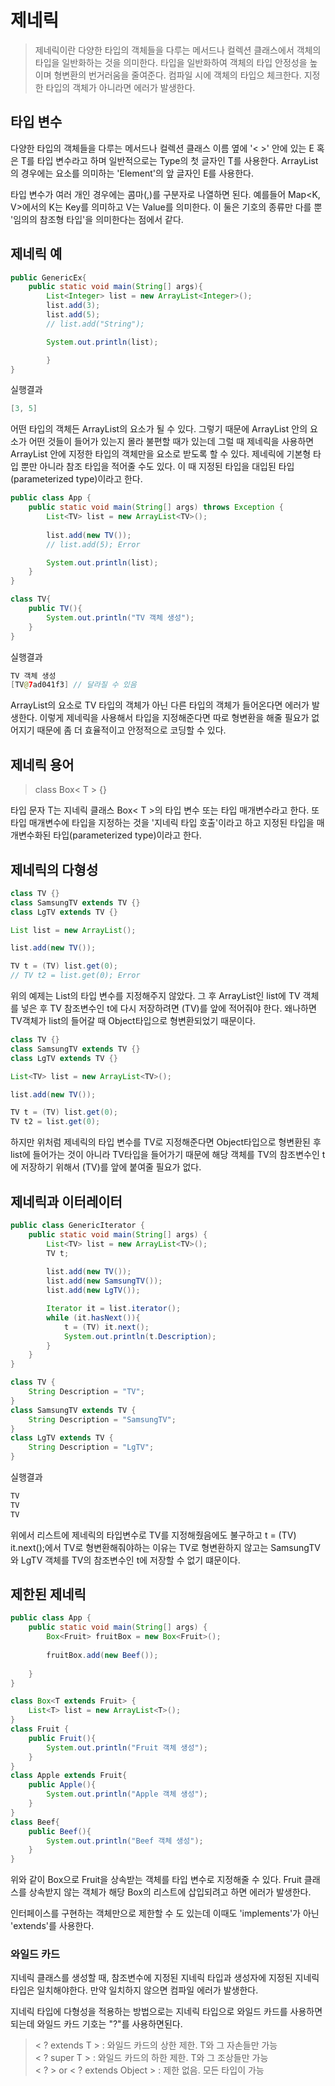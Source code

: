 # 제네릭
> 제네릭이란 다양한 타입의 객체들을 다루는 메서드나 컬렉션 클래스에서 객체의 타입을 일반화하는 것을 의미한다.
> 타입을 일반화하여 객체의 타입 안정성을 높이며 형변환의 번거러움을 줄여준다.
> 컴파일 시에 객체의 타입으 체크한다. 지정한 타입의 객체가 아니라면 에러가 발생한다. 
 
## 타입 변수
다양한 타입의 객체들을 다루는 메서드나 컬렉션 클래스 이름 옆에 '< >' 안에 있는 E 혹은 T를 타입 변수라고 하며 일반적으로는 
Type의 첫 글자인 T를 사용한다. ArrayList의 경우에는 요소를 의미하는 'Element'의 앞 글자인 E를 사용한다.

타입 변수가 여러 개인 경우에는 콤마(,)를 구분자로 나열하면 된다. 예를들어 Map<K, V>에서의 K는 Key를 의미하고 V는 Value를 의미한다.
이 둘은 기호의 종류만 다를 뿐 '임의의 참조형 타입'을 의미한다는 점에서 같다.

## 제네릭 예
```java
public GenericEx{
    public static void main(String[] args){
        List<Integer> list = new ArrayList<Integer>();
        list.add(3);
        list.add(5);
        // list.add("String");

        System.out.println(list);

        }
}
```
실행결과
```java
[3, 5]
```
어떤 타입의 객체든 ArrayList의 요소가 될 수 있다. 그렇기 때문에 ArrayList 안의 요소가 어떤 것들이 들어가 있는지 몰라 불편할 때가 있는데
그럴 때 제네릭을 사용하면 ArrayList 안에 지정한 타입의 객체만을 요소로 받도록 할 수 있다. 제네릭에 기본형 타입 뿐만 아니라 참조 타입을 적어줄 수도 있다.
이 때 지정된 타입을 대입된 타입(parameterized type)이라고 한다.

```java
public class App {
    public static void main(String[] args) throws Exception {
        List<TV> list = new ArrayList<TV>();
        
        list.add(new TV());
        // list.add(5); Error

        System.out.println(list);
    }
}

class TV{
    public TV(){
        System.out.println("TV 객체 생성");
    }
} 
```
실행결과
```java
TV 객체 생성
[TV@7ad041f3] // 달라질 수 있음
```
ArrayList의 요소로 TV 타입의 객체가 아닌 다른 타입의 객체가 들어온다면 에러가 발생한다. 이렇게 제네릭을 사용해서 타입을 지정해준다면
따로 형변환을 해줄 필요가 없어지기 때문에 좀 더 효율적이고 안정적으로 코딩할 수 있다.

## 제네릭 용어
> class Box< T > {}

타입 문자 T는 지네릭 클래스 Box< T >의 타입 변수 또는 타입 매개변수라고 한다.
또 타입 매개변수에 타입을 지정하는 것을 '지네릭 타입 호출'이라고 하고 지정된 타입을 매개변수화된 타입(parameterized type)이라고 한다.

## 제네릭의 다형성
```java
class TV {}
class SamsungTV extends TV {}
class LgTV extends TV {}

List list = new ArrayList();

list.add(new TV());

TV t = (TV) list.get(0);
// TV t2 = list.get(0); Error
```
위의 예제는 List의 타입 변수를 지정해주지 않았다. 그 후 ArrayList인 list에 TV 객체를 넣은 후 TV 참조변수인 t에 다시 저장하려면 (TV)를 앞에 적어줘야 한다.
왜나하면 TV객체가 list의 들어갈 때 Object타입으로 형변환되었기 때문이다.

```java
class TV {}
class SamsungTV extends TV {}
class LgTV extends TV {}

List<TV> list = new ArrayList<TV>();

list.add(new TV());

TV t = (TV) list.get(0);
TV t2 = list.get(0);
```
하지만 위처럼 제네릭의 타입 변수를 TV로 지정해준다면 Object타입으로 형변환된 후 list에 들어가는 것이 아니라 TV타입을 들어가기 때문에 해당 객체를 TV의 참조변수인 t에
저장하기 위해서 (TV)를 앞에 붙여줄 필요가 없다.


## 제네릭과 이터레이터
```java
public class GenericIterator {
    public static void main(String[] args) {
        List<TV> list = new ArrayList<TV>();
        TV t;
        
        list.add(new TV());
        list.add(new SamsungTV());
        list.add(new LgTV());

        Iterator it = list.iterator();
        while (it.hasNext()){
            t = (TV) it.next();
            System.out.println(t.Description);
        }
    }
}

class TV {
    String Description = "TV";
}
class SamsungTV extends TV {
    String Description = "SamsungTV";
}
class LgTV extends TV {
    String Description = "LgTV";
}
```
실행결과
```java
TV
TV
TV
```
위에서 리스트에 제네릭의 타입변수로 TV를 지정해줬음에도 불구하고 t = (TV) it.next();에서 TV로 형변환해줘야하는 이유는
TV로 형변환하지 않고는 SamsungTV와 LgTV 객체를 TV의 참조변수인 t에 저장할 수 없기 떄문이다.

## 제한된 제네릭
```java
public class App {
    public static void main(String[] args) {
        Box<Fruit> fruitBox = new Box<Fruit>();
    
        fruitBox.add(new Beef());
        
    }
}

class Box<T extends Fruit> {
    List<T> list = new ArrayList<T>();
}
class Fruit {
    public Fruit(){
        System.out.println("Fruit 객체 생성");
    }
}
class Apple extends Fruit{
    public Apple(){
        System.out.println("Apple 객체 생성");
    }
}
class Beef{
    public Beef(){
        System.out.println("Beef 객체 생성");
    }
}
```
위와 같이 Box<T extends Fruit>으로 Fruit을 상속받는 객체를 타입 변수로 지정해줄 수 있다. Fruit 클래스를 상속받지 않는 객체가
해당 Box의 리스트에 삽입되려고 하면 에러가 발생한다.

인터페이스를 구현하는 객체만으로 제한할 수 도 있는데 이때도 'implements'가 아닌 'extends'를 사용한다. 

### 와일드 카드
지네릭 클래스를 생성할 때, 참조변수에 지정된 지네릭 타입과 생성자에 지정된 지네릭 타입은 일치해야한다. 만약 일치하지 않으면
컴파일 에러가 발생한다.

지네릭 타입에 다형성을 적용하는 방법으로는 지네릭 타입으로 와일드 카드를 사용하면 되는데 와일드 카드 기호는 "?"를 사용하면된다.
> < ? extends T >                   : 와일드 카드의 상한 제한. T와 그 자손들만 가능<br>
> < ? super T >                     : 와일드 카드의 하한 제한. T와 그 조상들만 가능 <br>
> < ? > or < ? extends Object >     : 제한 없음. 모든 타입이 가능 

